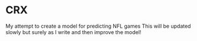 # CRX
My attempt to create a model for predicting NFL games
This will be updated slowly but surely as I write and then improve the model!
